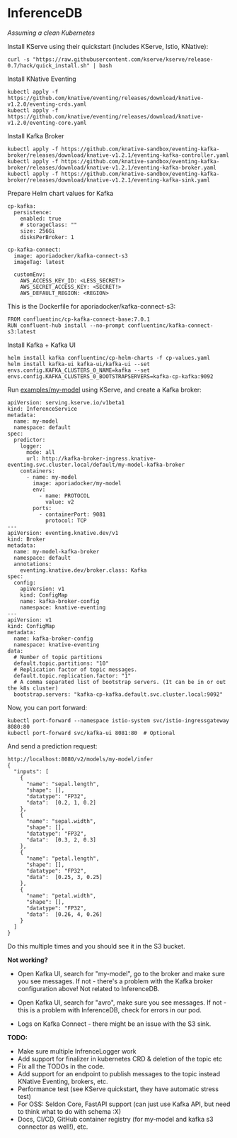 # InferenceDB

*Assuming a clean Kubernetes*

Install KServe using their quickstart (includes KServe, Istio, KNative): 

```
curl -s "https://raw.githubusercontent.com/kserve/kserve/release-0.7/hack/quick_install.sh" | bash
```

Install KNative Eventing

```
kubectl apply -f https://github.com/knative/eventing/releases/download/knative-v1.2.0/eventing-crds.yaml
kubectl apply -f https://github.com/knative/eventing/releases/download/knative-v1.2.0/eventing-core.yaml
```

Install Kafka Broker

```
kubectl apply -f https://github.com/knative-sandbox/eventing-kafka-broker/releases/download/knative-v1.2.1/eventing-kafka-controller.yaml
kubectl apply -f https://github.com/knative-sandbox/eventing-kafka-broker/releases/download/knative-v1.2.1/eventing-kafka-broker.yaml
kubectl apply -f https://github.com/knative-sandbox/eventing-kafka-broker/releases/download/knative-v1.2.1/eventing-kafka-sink.yaml
```

Prepare Helm chart values for Kafka

```
cp-kafka:
  persistence:
    enabled: true
    # storageClass: ""
    size: 256Gi
    disksPerBroker: 1

cp-kafka-connect:
  image: aporiadocker/kafka-connect-s3
  imageTag: latest

  customEnv:
    AWS_ACCESS_KEY_ID: <LESS_SECRET!>
    AWS_SECRET_ACCESS_KEY: <SECRET!>
    AWS_DEFAULT_REGION: <REGION>
```

This is the Dockerfile for aporiadocker/kafka-connect-s3:

```
FROM confluentinc/cp-kafka-connect-base:7.0.1
RUN confluent-hub install --no-prompt confluentinc/kafka-connect-s3:latest
```

Install Kafka + Kafka UI

```
helm install kafka confluentinc/cp-helm-charts -f cp-values.yaml
helm install kafka-ui kafka-ui/kafka-ui --set envs.config.KAFKA_CLUSTERS_0_NAME=kafka --set envs.config.KAFKA_CLUSTERS_0_BOOTSTRAPSERVERS=kafka-cp-kafka:9092 
```

Run [examples/my-model](examples/my-model) using KServe, and create a Kafka broker:

```
apiVersion: serving.kserve.io/v1beta1
kind: InferenceService
metadata:
  name: my-model
  namespace: default
spec:
  predictor:
    logger:
      mode: all
      url: http://kafka-broker-ingress.knative-eventing.svc.cluster.local/default/my-model-kafka-broker
    containers:
      - name: my-model
        image: aporiadocker/my-model
        env:
          - name: PROTOCOL
            value: v2
        ports:
          - containerPort: 9081
            protocol: TCP
---
apiVersion: eventing.knative.dev/v1
kind: Broker
metadata:
  name: my-model-kafka-broker
  namespace: default
  annotations:
    eventing.knative.dev/broker.class: Kafka
spec:
  config:
    apiVersion: v1
    kind: ConfigMap
    name: kafka-broker-config
    namespace: knative-eventing
---
apiVersion: v1
kind: ConfigMap
metadata:
  name: kafka-broker-config
  namespace: knative-eventing
data:
  # Number of topic partitions
  default.topic.partitions: "10"
  # Replication factor of topic messages.
  default.topic.replication.factor: "1"
  # A comma separated list of bootstrap servers. (It can be in or out the k8s cluster)
  bootstrap.servers: "kafka-cp-kafka.default.svc.cluster.local:9092"
```


Now, you can port forward:

```
kubectl port-forward --namespace istio-system svc/istio-ingressgateway 8080:80
kubectl port-forward svc/kafka-ui 8081:80  # Optional
```

And send a prediction request:

```
http://localhost:8080/v2/models/my-model/infer
{
  "inputs": [
    {
      "name": "sepal.length",
      "shape": [],
      "datatype": "FP32",
      "data":  [0.2, 1, 0.2]
    },
    {
      "name": "sepal.width",
      "shape": [],
      "datatype": "FP32",
      "data":  [0.3, 2, 0.3]
    },
    {
      "name": "petal.length",
      "shape": [],
      "datatype": "FP32",
      "data":  [0.25, 3, 0.25]
    },
    {
      "name": "petal.width",
      "shape": [],
      "datatype": "FP32",
      "data":  [0.26, 4, 0.26]
    }
  ]
}
```

Do this multiple times and you should see it in the S3 bucket.

**Not working?**
 * Open Kafka UI, search for "my-model", go to the broker and make sure you see messages.
   If not - there's a problem with the Kafka broker configuration above! Not related to InferenceDB.

 * Open Kafka UI, search for "avro", make sure you see messages.
   If not - this is a problem with InferenceDB, check for errors in our pod.

 * Logs on Kafka Connect - there might be an issue with the S3 sink.


**TODO:**
 * Make sure multiple InfrenceLogger work
 * Add support for finalizer in kubernetes CRD & deletion of the topic etc
 * Fix all the TODOs in the code.
 * Add support for an endpoint to publish messages to the topic instead KNative Eventing, brokers, etc.
 * Performance test (see KServe quickstart, they have automatic stress test)
 * For OSS: Seldon Core, FastAPI support (can just use Kafka API, but need to think what to do with schema :X)
 * Docs, CI/CD, GitHub container registry (for my-model and kafka s3 connector as well!), etc.
